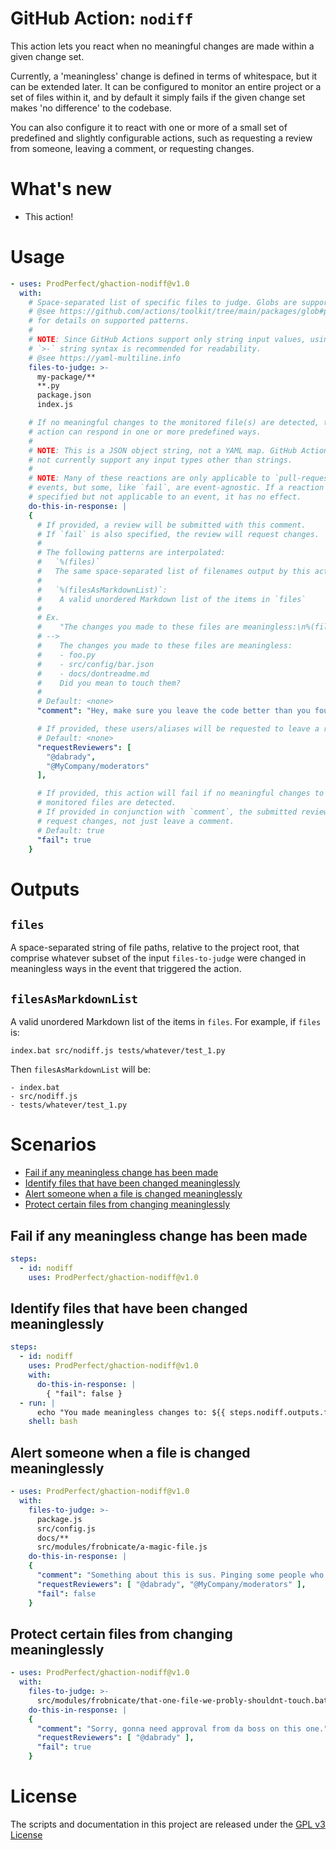 # GitHub Action: `nodiff`
This action lets you react when no meaningful changes are made within a given change set.

Currently, a 'meaningless' change is defined in terms of whitespace, but it can be extended later. It can be configured to monitor an entire project or a set of files within it, and by default it simply fails if the given change set makes 'no difference' to the codebase.

You can also configure it to react with one or more of a small set of predefined and slightly configurable actions, such as requesting a review from someone, leaving a comment, or requesting changes.

# What's new

- This action!


# Usage

```yaml
- uses: ProdPerfect/ghaction-nodiff@v1.0
  with:
    # Space-separated list of specific files to judge. Globs are supported.
    # @see https://github.com/actions/toolkit/tree/main/packages/glob#patterns
    # for details on supported patterns.
    #
    # NOTE: Since GitHub Actions support only string input values, using YAML's
    # `>-` string syntax is recommended for readability.
    # @see https://yaml-multiline.info
    files-to-judge: >-
      my-package/**
      **.py
      package.json
      index.js

    # If no meaningful changes to the monitored file(s) are detected, this
    # action can respond in one or more predefined ways.
    #
    # NOTE: This is a JSON object string, not a YAML map. GitHub Actions do
    # not currently support any input types other than strings.
    #
    # NOTE: Many of these reactions are only applicable to `pull-request`
    # events, but some, like `fail`, are event-agnostic. If a reaction is
    # specified but not applicable to an event, it has no effect.
    do-this-in-response: |
    {
      # If provided, a review will be submitted with this comment.
      # If `fail` is also specified, the review will request changes.
      #
      # The following patterns are interpolated:
      #   `%(files)`
      #   The same space-separated list of filenames output by this action
      #
      #   `%(filesAsMarkdownList)`:
      #    A valid unordered Markdown list of the items in `files`
      #
      # Ex.
      #    "The changes you made to these files are meaningless:\n%(filesAsMarkdownList)\nDid you mean to touch them?"
      # -->
      #    The changes you made to these files are meaningless:
      #    - foo.py
      #    - src/config/bar.json
      #    - docs/dontreadme.md
      #    Did you mean to touch them?
      #
      # Default: <none>
      "comment": "Hey, make sure you leave the code better than you found it!",

      # If provided, these users/aliases will be requested to leave a review.
      # Default: <none>
      "requestReviewers": [
        "@dabrady",
        "@MyCompany/moderators"
      ],

      # If provided, this action will fail if no meaningful changes to the
      # monitored files are detected.
      # If provided in conjunction with `comment`, the submitted review will
      # request changes, not just leave a comment.
      # Default: true
      "fail": true
    }
```

# Outputs
## `files`
A space-separated string of file paths, relative to the project root, that comprise whatever subset of the input `files-to-judge` were changed in meaningless ways in the event that triggered the action.

## `filesAsMarkdownList`
A valid unordered Markdown list of the items in `files`. For example, if `files` is:
```
index.bat src/nodiff.js tests/whatever/test_1.py
```
Then `filesAsMarkdownList` will be:
```
- index.bat
- src/nodiff.js
- tests/whatever/test_1.py
```

# Scenarios

- [Fail if any meaningless change has been made](#Fail-if-any-meaningless-change-has-been-made)
- [Identify files that have been changed meaninglessly](#Identify-files-that-have-been-changed-meaninglessly)
- [Alert someone when a file is changed meaninglessly](#Alert-someone-when-a-file-is-changed-meaninglessly)
- [Protect certain files from changing meaninglessly](#Protect-certain-files-from-changing-meaninglessly)

## Fail if any meaningless change has been made
```yaml
steps:
  - id: nodiff
    uses: ProdPerfect/ghaction-nodiff@v1.0
```

## Identify files that have been changed meaninglessly

```yaml
steps:
  - id: nodiff
    uses: ProdPerfect/ghaction-nodiff@v1.0
    with:
      do-this-in-response: |
        { "fail": false }
  - run: |
      echo "You made meaningless changes to: ${{ steps.nodiff.outputs.files }}"
    shell: bash
```

## Alert someone when a file is changed meaninglessly

```yaml
- uses: ProdPerfect/ghaction-nodiff@v1.0
  with:
    files-to-judge: >-
      package.js
      src/config.js
      docs/**
      src/modules/frobnicate/a-magic-file.js
    do-this-in-response: |
    {
      "comment": "Something about this is sus. Pinging some people who might be interested in these changes.",
      "requestReviewers": [ "@dabrady", "@MyCompany/moderators" ],
      "fail": false
    }
```

## Protect certain files from changing meaninglessly

```yaml
- uses: ProdPerfect/ghaction-nodiff@v1.0
  with:
    files-to-judge: >-
      src/modules/frobnicate/that-one-file-we-probly-shouldnt-touch.bat
    do-this-in-response: |
    {
      "comment": "Sorry, gonna need approval from da boss on this one.",
      "requestReviewers": [ "@dabrady" ],
      "fail": true
    }
```

# License

The scripts and documentation in this project are released under the [GPL v3 License](LICENSE)

